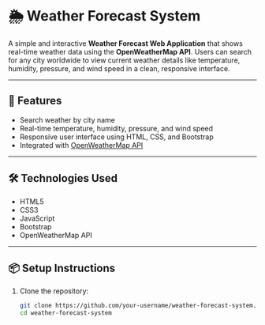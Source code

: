 # 🌦️ Weather Forecast System

A simple and interactive **Weather Forecast Web Application** that shows real-time weather data using the **OpenWeatherMap API**. Users can search for any city worldwide to view current weather details like temperature, humidity, pressure, and wind speed in a clean, responsive interface.

---

## 🚀 Features

- Search weather by city name  
- Real-time temperature, humidity, pressure, and wind speed  
- Responsive user interface using HTML, CSS, and Bootstrap  
- Integrated with [OpenWeatherMap API](https://openweathermap.org/api)

---

## 🛠️ Technologies Used

- HTML5  
- CSS3  
- JavaScript  
- Bootstrap  
- OpenWeatherMap API

---

## 📦 Setup Instructions

1. Clone the repository:

   ```bash
   git clone https://github.com/your-username/weather-forecast-system.git
   cd weather-forecast-system
